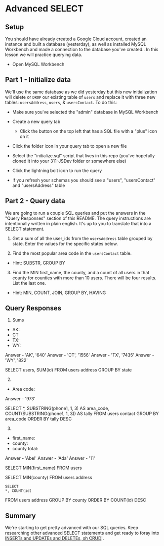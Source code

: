 # Advanced SELECT

## Setup

You should have already created a Google Cloud account, created an instance and built a database (yesterday), as well as installed MySQL Workbench and made a connection to the database you've created.. In this lesson we will practice querying data.

* Open MySQL Workbench

## Part 1 - Initialize data

We'll use the same database as we did yesterday but this new initialization will delete or `DROP` our existing table of `users` and replace it with three new tables: `usersAddress`, `users`, & `usersContact`. To do this:

* Make sure you've selected the "admin" database in MySQL Workbench

* Create a new query tab
  * Click the button on the top left that has a SQL file with a "plus" icon on it

* Click the folder icon in your query tab to open a new file

* Select the "initialize.sql" script that lives in this repo (you've hopefully cloned it into your 311-JSDev folder or somewhere else)

* Click the lightning bolt icon to run the query

* If you refresh your schemas you should see a "users", "usersContact" and "usersAddress" table

## Part 2 - Query data

We are going to run a couple SQL queries and put the answers in the "Query Responses" section of this README. The query instructions are intentionally written in plain english. It's up to you to translate that into a SELECT statement.



1. Get a sum of all the user_ids from the `usersAddress` table grouped by state. Enter the values for the specific states below.

2. Find the most popular area code in the `usersContact` table. 
  * Hint: SUBSTR, GROUP BY

3. Find the MIN first_name, the county, and a count of all users in that county for counties with more than 10 users. There will be four results. List the last one. 
  * Hint: MIN, COUNT, JOIN, GROUP BY, HAVING


## Query Responses

1. Sums
  * AK:
  * CT
  * TX:
  * WY:

Answer - 'AK', '640'
Answer - 'CT', '1556'
Answer - 'TX', '7435'
Answer - 'WY', '822'

SELECT 
    users, SUM(id)
FROM
    users
    address
GROUP BY state
  
2.
  * Area code: 
  
Answer - '973'

SELECT 
    *,
    SUBSTRING(phone1, 1, 3) AS area_code,
    COUNT(SUBSTRING(phone1, 1, 3)) AS tally
FROM
    users
    contact
GROUP BY area_code
ORDER BY tally DESC

3.
  * first_name:
  * county:
  * county total:

Answer - 'Abel'
Answer - 'Ada'
Answer - '11'

SELECT 
    MIN(first_name)
FROM
    users

SELECT 
    MIN(county)
FROM
    users
    address  

    SELECT 
    *, COUNT(id)
FROM
    users
    address
GROUP BY county
ORDER BY COUNT(id) DESC  


## Summary

We're starting to get pretty advanced with our SQL queries. Keep researching other advanced SELECT statements and get ready to foray into [INSERTs and UPDATEs and DELETEs, oh CRUD](https://www.youtube.com/watch?v=-HrfbV16-FQ)!.
